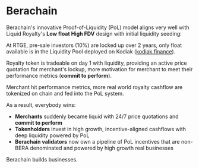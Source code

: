 # Berachain

Berachain's innovative Proof-of-Liquidity (PoL) model aligns very well with Liquid Royalty's **Low float High FDV** design with initial liquidity seeding:

At RTGE, pre-sale investors (10%) are locked up over 2 years, only float available is in the Liquidity Pool deployed on Kodiak ([kodiak.finance](https://www.kodiak.finance/)).

Royalty token is tradeable on day 1 with liquidity, providing an active price quotation for merchant's lockup, more motivation for merchant to meet their performance metrics (**commit to perform**).

Merchant hit performance metrics, more real world royalty cashflow are tokenized on chain and fed into the PoL system.

As a result, everybody wins:

* **Merchants** suddenly became liquid with 24/7 price quotations and **commit to perform**
* **Tokenholders** invest in high growth, incentive-aligned cashflows with deep liquidity powered by PoL
* **Berachain validators** now own a pipeline of PoL incentives that are non-BERA denominated and powered by high growth real businesses

Berachain builds businesses.
